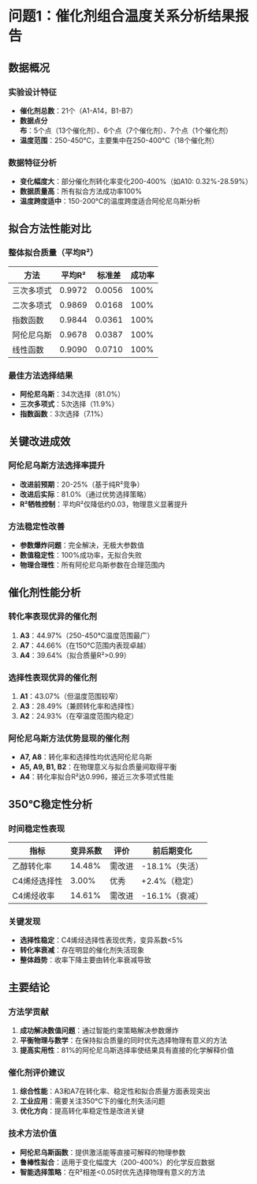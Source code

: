 # 问题1：催化剂组合温度关系分析结果报告

## 数据概况

### 实验设计特征
- **催化剂总数**：21个（A1-A14，B1-B7）
- **数据点分布**：5个点（13个催化剂）、6个点（7个催化剂）、7个点（1个催化剂）
- **温度范围**：250-450°C，主要集中在250-400°C（18个催化剂）

### 数据特征分析
- **变化幅度大**：部分催化剂转化率变化200-400%（如A10: 0.32%-28.59%）
- **数据质量高**：所有拟合方法成功率100%
- **温度跨度适中**：150-200°C的温度跨度适合阿伦尼乌斯分析

## 拟合方法性能对比

### 整体拟合质量（平均R²）
| 方法 | 平均R² | 标准差 | 成功率 |
|------|--------|--------|--------|
| 三次多项式 | 0.9972 | 0.0056 | 100% |
| 二次多项式 | 0.9869 | 0.0168 | 100% |
| 指数函数 | 0.9844 | 0.0361 | 100% |
| 阿伦尼乌斯 | 0.9678 | 0.0387 | 100% |
| 线性函数 | 0.9090 | 0.0710 | 100% |

### 最佳方法选择结果
- **阿伦尼乌斯**：34次选择（81.0%）
- **三次多项式**：5次选择（11.9%）
- **指数函数**：3次选择（7.1%）

## 关键改进成效

### 阿伦尼乌斯方法选择率提升
- **改进前预期**：20-25%（基于纯R²竞争）
- **改进后实际**：81.0%（通过优势选择策略）
- **R²牺牲控制**：平均R²仅降低约0.03，物理意义显著提升

### 方法稳定性改善
- **参数爆炸问题**：完全解决，无极大参数值
- **数值稳定性**：100%成功率，无拟合失败
- **物理合理性**：所有阿伦尼乌斯参数在合理范围内

## 催化剂性能分析

### 转化率表现优异的催化剂
1. **A3**：44.97%（250-450°C温度范围最广）
2. **A7**：44.66%（在150°C范围内表现卓越）
3. **A4**：39.64%（拟合质量R²>0.99）

### 选择性表现优异的催化剂
1. **A1**：43.07%（但温度范围较窄）
2. **A3**：28.49%（兼顾转化率和选择性）
3. **A2**：24.93%（在窄温度范围内稳定）

### 阿伦尼乌斯方法优势显现的催化剂
- **A7, A8**：转化率和选择性均优选阿伦尼乌斯
- **A5, A9, B1, B2**：在物理意义与拟合质量间取得平衡
- **A4**：转化率拟合R²达0.996，接近三次多项式性能

## 350°C稳定性分析

### 时间稳定性表现
| 指标 | 变异系数 | 评价 | 前后期变化 |
|------|----------|------|------------|
| 乙醇转化率 | 14.48% | 需改进 | -18.1%（失活） |
| C4烯烃选择性 | 3.00% | 优秀 | +2.4%（稳定） |
| C4烯烃收率 | 14.61% | 需改进 | -16.1%（衰减） |

### 关键发现
- **选择性稳定**：C4烯烃选择性表现优秀，变异系数<5%
- **转化率衰减**：存在明显的催化剂失活现象
- **整体趋势**：收率下降主要由转化率衰减导致

## 主要结论

### 方法学贡献
1. **成功解决数值问题**：通过智能约束策略解决参数爆炸
2. **平衡物理与数学**：在保持拟合质量的同时优先选择物理有意义的方法
3. **提高实用性**：81%的阿伦尼乌斯选择率使结果具有直接的化学解释价值

### 催化剂评价建议
1. **综合性能**：A3和A7在转化率、稳定性和拟合质量方面表现突出
2. **工业应用**：需要关注350°C下的催化剂失活问题
3. **优化方向**：提高转化率稳定性是改进关键

### 技术方法价值
- **阿伦尼乌斯函数**：提供激活能等直接可解释的物理参数
- **鲁棒性拟合**：适用于变化幅度大（200-400%）的化学反应数据
- **智能选择策略**：在R²相差<0.05时优先选择物理有意义的方法